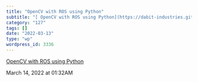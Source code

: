 ```yaml
---
title: "OpenCV with ROS using Python"
subtitle: "[ OpenCV with ROS using Python](https://dabit-industries.github.io/turtlebot2-tutorials/14b-OpenCV2_..."
category: "127"
tags: []
date: "2022-03-13"
type: "wp"
wordpress_id: 3336
---
```

[ OpenCV with ROS using Python](https://dabit-industries.github.io/turtlebot2-tutorials/14b-OpenCV2_Python.html)
 
March 14, 2022 at 01:32AM